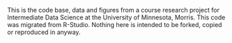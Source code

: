 This is the code base, data and figures from a course research project for Intermediate Data Science at the University of Minnesota, Morris. This code was migrated from R-Studio.
Nothing here is intended to be forked, copied or reproduced in anyway. 
